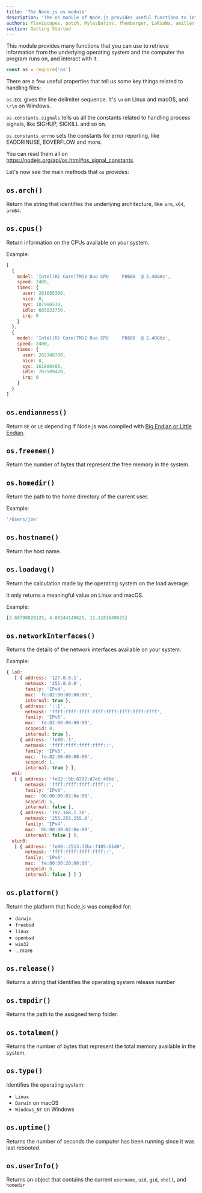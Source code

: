 ```yaml
---
title: 'The Node.js os module'
description: 'The os module of Node.js provides useful functions to interact with underlying system'
authors: flaviocopes, potch, MylesBorins, fhemberger, LaRuaNa, amiller-gh, ahmadawais
section: Getting Started
---
```


This module provides many functions that you can use to retrieve information from the underlying operating system and the computer the program runs on, and interact with it.

```js
const os = require('os')
```

There are a few useful properties that tell us some key things related to handling files:

`os.EOL` gives the line delimiter sequence. It's `\n` on Linux and macOS, and `\r\n` on Windows.

`os.constants.signals` tells us all the constants related to handling process signals, like SIGHUP, SIGKILL and so on.

`os.constants.errno` sets the constants for error reporting, like EADDRINUSE, EOVERFLOW and more.

You can read them all on <https://nodejs.org/api/os.html#os_signal_constants>.

Let's now see the main methods that `os` provides:

## `os.arch()`

Return the string that identifies the underlying architecture, like `arm`, `x64`, `arm64`.

## `os.cpus()`

Return information on the CPUs available on your system.

Example:

```js
[
  {
    model: 'Intel(R) Core(TM)2 Duo CPU     P8600  @ 2.40GHz',
    speed: 2400,
    times: {
      user: 281685380,
      nice: 0,
      sys: 187986530,
      idle: 685833750,
      irq: 0
    }
  },
  {
    model: 'Intel(R) Core(TM)2 Duo CPU     P8600  @ 2.40GHz',
    speed: 2400,
    times: {
      user: 282348700,
      nice: 0,
      sys: 161800480,
      idle: 703509470,
      irq: 0
    }
  }
]
```

## `os.endianness()`

Return `BE` or `LE` depending if Node.js was compiled with [Big Endian or Little Endian](https://en.wikipedia.org/wiki/Endianness).

## `os.freemem()`

Return the number of bytes that represent the free memory in the system.

## `os.homedir()`

Return the path to the home directory of the current user.

Example:

```js
'/Users/joe'
```

## `os.hostname()`

Return the host name.

## `os.loadavg()`

Return the calculation made by the operating system on the load average.

It only returns a meaningful value on Linux and macOS.

Example:

```js
[3.68798828125, 4.00244140625, 11.1181640625]
```

## `os.networkInterfaces()`

Returns the details of the network interfaces available on your system.

Example:

```js
{ lo0:
   [ { address: '127.0.0.1',
       netmask: '255.0.0.0',
       family: 'IPv4',
       mac: 'fe:82:00:00:00:00',
       internal: true },
     { address: '::1',
       netmask: 'ffff:ffff:ffff:ffff:ffff:ffff:ffff:ffff',
       family: 'IPv6',
       mac: 'fe:82:00:00:00:00',
       scopeid: 0,
       internal: true },
     { address: 'fe80::1',
       netmask: 'ffff:ffff:ffff:ffff::',
       family: 'IPv6',
       mac: 'fe:82:00:00:00:00',
       scopeid: 1,
       internal: true } ],
  en1:
   [ { address: 'fe82::9b:8282:d7e6:496e',
       netmask: 'ffff:ffff:ffff:ffff::',
       family: 'IPv6',
       mac: '06:00:00:02:0e:00',
       scopeid: 5,
       internal: false },
     { address: '192.168.1.38',
       netmask: '255.255.255.0',
       family: 'IPv4',
       mac: '06:00:00:02:0e:00',
       internal: false } ],
  utun0:
   [ { address: 'fe80::2513:72bc:f405:61d0',
       netmask: 'ffff:ffff:ffff:ffff::',
       family: 'IPv6',
       mac: 'fe:80:00:20:00:00',
       scopeid: 8,
       internal: false } ] }
```

## `os.platform()`

Return the platform that Node.js was compiled for:

* `darwin`
* `freebsd`
* `linux`
* `openbsd`
* `win32`
* ...more

## `os.release()`

Returns a string that identifies the operating system release number

## `os.tmpdir()`

Returns the path to the assigned temp folder.

## `os.totalmem()`

Returns the number of bytes that represent the total memory available in the system.

## `os.type()`

Identifies the operating system:

* `Linux`
* `Darwin` on macOS
* `Windows_NT` on Windows

## `os.uptime()`

Returns the number of seconds the computer has been running since it was last rebooted.

## `os.userInfo()`

Returns an object that contains the current `username`, `uid`, `gid`, `shell`, and `homedir`
